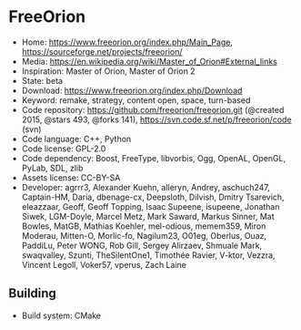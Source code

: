 # FreeOrion

- Home: https://www.freeorion.org/index.php/Main_Page, https://sourceforge.net/projects/freeorion/
- Media: https://en.wikipedia.org/wiki/Master_of_Orion#External_links
- Inspiration: Master of Orion, Master of Orion 2
- State: beta
- Download: https://www.freeorion.org/index.php/Download
- Keyword: remake, strategy, content open, space, turn-based
- Code repository: https://github.com/freeorion/freeorion.git (@created 2015, @stars 493, @forks 141), https://svn.code.sf.net/p/freeorion/code (svn)
- Code language: C++, Python
- Code license: GPL-2.0
- Code dependency: Boost, FreeType, libvorbis, Ogg, OpenAL, OpenGL, PyLab, SDL, zlib
- Assets license: CC-BY-SA
- Developer: agrrr3, Alexander Kuehn, alleryn, Andrey, aschuch247, Captain-HM, Daria, dbenage-cx, Deepsloth, Dilvish, Dmitry Tsarevich, eleazzaar, Geoff, Geoff Topping, Isaac Supeene, isupeene, Jonathan Siwek, LGM-Doyle, Marcel Metz, Mark Saward, Markus Sinner, Mat Bowles, MatGB, Mathias Koehler, mel-odious, memem359, Miron Moderau, Mitten-O, Morlic-fo, Nagilum23, O01eg, Oberlus, Ouaz, PaddiLu, Peter WONG, Rob Gill, Sergey Alirzaev, Shmuale Mark, swaqvalley, Szunti, TheSilentOne1, Timothée Ravier, V-ktor, Vezzra, Vincent Legoll, Voker57, vperus, Zach Laine

## Building

- Build system: CMake
